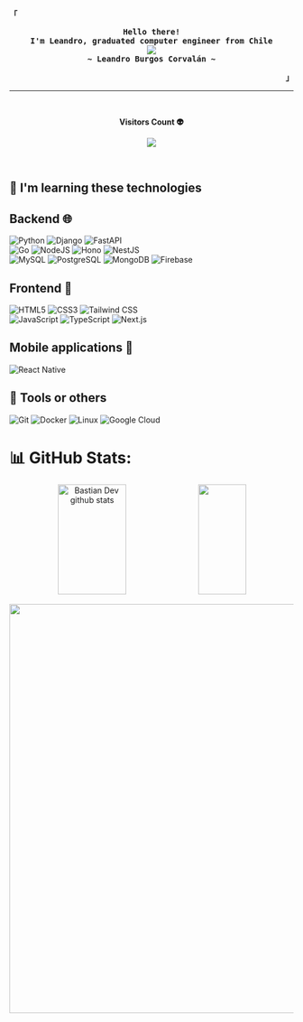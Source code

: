 <div align="justify">

<p align="left"><strong><samp>「</samp></strong></p>
  <p align="center">
    <samp>
      <b>
        Hello there!
      <br>
        I'm Leandro, graduated computer engineer from Chile
      </b>
      <br>
        <image src="https://readme-typing-svg.herokuapp.com/?font=Iosevka&size=16&color=6791c9&center=true&width=410&height=45&lines=Programmer+|+Computer%20%20Engineer">
      <br>
      <b>
        ~ Leandro Burgos Corvalán ~
      </b>
    </samp>
  </p>
<p align="right"><strong><samp>」</samp></strong></p>

---
<div align="center">
<br><p align="centre"><b>Visitors Count 👽 </b></p>  
<p align="center"><img align="center" src="https://profile-counter.glitch.me/{👽}/count.svg" /></p> 
<br>
</div>

## 👾 I'm learning these technologies

## Backend 🌐
![Python](https://img.shields.io/badge/Python-3776AB.svg?style=for-the-badge&logo=Python&logoColor=white)
![Django](https://img.shields.io/badge/Django-092E20?logo=django&logoColor=fff&style=for-the-badge)
![FastAPI](https://img.shields.io/badge/FastAPI-009688?logo=fastapi&logoColor=fff&style=for-the-badge)
<br>
![Go](https://img.shields.io/badge/Go-00ADD8?logo=go&logoColor=fff&style=for-the-badge)
![NodeJS](https://img.shields.io/badge/Node.js-339933.svg?style=for-the-badge&logo=nodedotjs&logoColor=white)
![Hono](https://img.shields.io/badge/Hono-E36002?logo=hono&logoColor=fff&style=for-the-badge)
![NestJS](https://img.shields.io/badge/NestJS-E0234E?logo=nestjs&logoColor=fff&style=for-the-badge)
<br>
![MySQL](https://img.shields.io/badge/MySQL-4479A1.svg?style=for-the-badge&logo=MySQL&logoColor=white)
![PostgreSQL](https://img.shields.io/badge/PostgreSQL-4169E1.svg?style=for-the-badge&logo=PostgreSQL&logoColor=white)
![MongoDB](https://img.shields.io/badge/MongoDB-47A248.svg?style=for-the-badge&logo=MongoDB&logoColor=white)
![Firebase](https://img.shields.io/badge/Firebase-DD2C00?logo=firebase&logoColor=fff&style=for-the-badge)

## Frontend 🚀
![HTML5](https://img.shields.io/badge/HTML5-E34F26.svg?style=for-the-badge&logo=HTML5&logoColor=white)
![CSS3](https://img.shields.io/badge/CSS3-1572B6.svg?style=for-the-badge&logo=CSS3&logoColor=white)
![Tailwind CSS](https://img.shields.io/badge/Tailwind%20CSS-06B6D4.svg?style=for-the-badge&logo=Tailwind-CSS&logoColor=white)
<br>
![JavaScript](https://img.shields.io/badge/JavaScript-F7DF1E.svg?style=for-the-badge&logo=JavaScript&logoColor=black)
![TypeScript](https://img.shields.io/badge/TypeScript-3178C6.svg?style=for-the-badge&logo=TypeScript&logoColor=white)
![Next.js](https://img.shields.io/badge/Next.js-000?logo=nextdotjs&logoColor=fff&style=for-the-badge)

## Mobile applications 📱
![React Native](https://img.shields.io/badge/react_native-%2320232a.svg?style=for-the-badge&logo=react&logoColor=%2361DAFB)

## 🔨 Tools or others
![Git](https://img.shields.io/badge/Git-F05032.svg?style=for-the-badge&logo=Git&logoColor=white)
![Docker](https://img.shields.io/badge/Docker-2496ED.svg?style=for-the-badge&logo=Docker&logoColor=white)
![Linux](https://img.shields.io/badge/Linux-FCC624.svg?style=for-the-badge&logo=Linux&logoColor=black)
![Google Cloud](https://img.shields.io/badge/Google%20Cloud-4285F4?logo=googlecloud&logoColor=fff&style=for-the-badge)
<br>

# 📊 GitHub Stats:
<div align="center">  
  <img width="49%" height="195px" src="https://github-readme-stats.vercel.app/api?username=lennardscript&show_icons=true&count_private=true&hide_border=true&title_color=02D9F7FF&icon_color=02D9F7FF&text_color=c9d1d9&bg_color=0d1117" alt="Bastian Dev github stats" /> 
  
  <img width="41%" height="195px" src="https://github-readme-stats.vercel.app/api/top-langs/?username=lennardscript&layout=compact&hide_border=true&title_color=02D9F7FF&text_color=02D9F7FF&bg_color=0d1117" />
</div> 

<p align="center">
<img width="725em" src="https://github-profile-summary-cards.vercel.app/api/cards/profile-details?username=lennardscript&theme=github_dark" />
</p>
